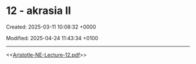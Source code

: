 # 12 - akrasia II

Created: 2025-03-11 10:08:32 +0000

Modified: 2025-04-24 11:43:34 +0100

---

<<[Aristotle-NE-Lecture-12.pdf](../../media/Aristotle-NE-Lecture-12.pdf)>>

